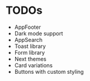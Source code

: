 # TODOs

- AppFooter
- Dark mode support
- AppSearch
- Toast library
- Form library
- Next themes
- Card variations
- Buttons with custom styling
